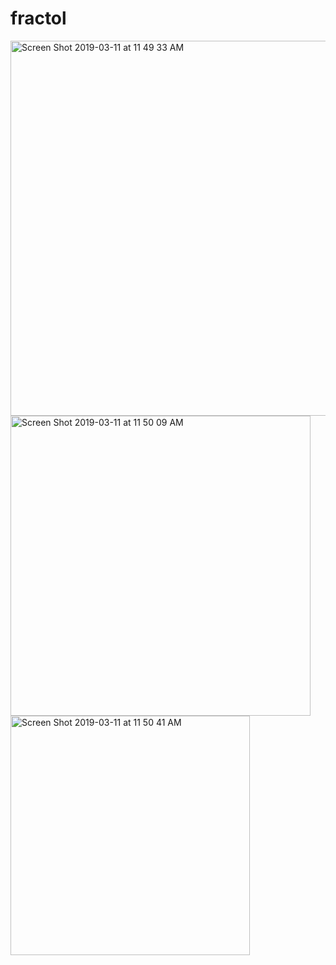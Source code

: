 # fractol
<img width="600" alt="Screen Shot 2019-03-11 at 11 49 33 AM" src="https://user-images.githubusercontent.com/37712616/54114964-41691e00-43f4-11e9-8175-db6bbfffdee3.png">
<img width="480" alt="Screen Shot 2019-03-11 at 11 50 09 AM" src="https://user-images.githubusercontent.com/37712616/54114969-429a4b00-43f4-11e9-9f95-b7e509d972ad.png">
<img width="383" alt="Screen Shot 2019-03-11 at 11 50 41 AM" src="https://user-images.githubusercontent.com/37712616/54114971-43cb7800-43f4-11e9-862a-f33f500159b0.png">
